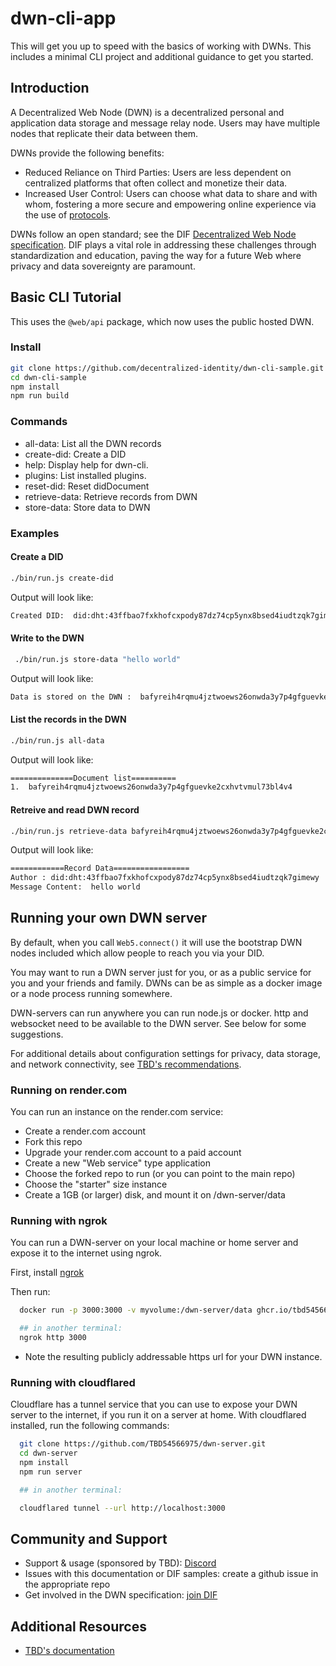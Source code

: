# dwn-cli-app

This will get you up to speed with the basics of working with DWNs. This includes a minimal CLI project and additional guidance to get you started.

## Introduction

A Decentralized Web Node (DWN) is a decentralized personal and application data storage and message relay node. Users may have multiple nodes that replicate their data between them.

DWNs provide the following benefits:

- Reduced Reliance on Third Parties: Users are less dependent on centralized platforms that often collect and monetize their data.
- Increased User Control: Users can choose what data to share and with whom, fostering a more secure and empowering online experience via the use of [protocols](https://developer.tbd.website/docs/web5/learn/protocols).

DWNs follow an open standard; see the DIF [Decentralized Web Node specification](https://identity.foundation/decentralized-web-node/spec/). DIF plays a vital role in addressing these challenges through standardization and education, paving the way for a future Web where privacy and data sovereignty are paramount.

## Basic CLI Tutorial

This uses the `@web/api` package, which now uses the public hosted DWN.

### Install

```bash
git clone https://github.com/decentralized-identity/dwn-cli-sample.git
cd dwn-cli-sample
npm install
npm run build
```

### Commands

- all-data: List all the DWN records
- create-did: Create a DID
- help: Display help for dwn-cli.
- plugins: List installed plugins.
- reset-did: Reset didDocument
- retrieve-data: Retrieve records from DWN
- store-data: Store data to DWN

### Examples

#### Create a DID

```sh
./bin/run.js create-did
```

Output will look like:

```sh
Created DID:  did:dht:43ffbao7fxkhofcxpody87dz74cp5ynx8bsed4iudtzqk7gimewy
```

#### Write to the DWN

```sh
 ./bin/run.js store-data "hello world"
```

Output will look like:

```sh
Data is stored on the DWN :  bafyreih4rqmu4jztwoews26onwda3y7p4gfguevke2cxhvtvmul73bl4v4
```

#### List the records in the DWN

```sh
./bin/run.js all-data
```

Output will look like:

```sh
==============Document list==========
1.  bafyreih4rqmu4jztwoews26onwda3y7p4gfguevke2cxhvtvmul73bl4v4

```
#### Retreive and read DWN record

```sh
./bin/run.js retrieve-data bafyreih4rqmu4jztwoews26onwda3y7p4gfguevke2cxhvtvmul73bl4v4
```

Output will look like: 
```sh
============Record Data=================
Author : did:dht:43ffbao7fxkhofcxpody87dz74cp5ynx8bsed4iudtzqk7gimewy
Message Content:  hello world
```

## Running your own DWN server

By default, when you call `Web5.connect()` it will use the bootstrap DWN nodes included which allow people to reach you via your DID.

You may want to run a DWN server just for you, or as a public service for you and your friends and family. DWNs can be as simple as a docker image or a node process running somewhere.

DWN-servers can run anywhere you can run node.js or docker. http and websocket need to be available to the DWN server. See below for some suggestions.

For additional details about configuration settings for privacy, data storage, and network connectivity, see [TBD's recommendations](https://github.com/TBD54566975/dwn-server/blob/main/README.md).

### Running on render.com

You can run an instance on the render.com service:

- Create a render.com account
- Fork this repo
- Upgrade your render.com account to a paid account
- Create a new "Web service" type application
- Choose the forked repo to run (or you can point to the main repo)
- Choose the "starter" size instance
- Create a 1GB (or larger) disk, and mount it on /dwn-server/data

### Running with ngrok

You can run a DWN-server on your local machine or home server and expose it to the internet using ngrok.

First, install [ngrok](https://ngrok.com/download)

Then run:

```bash
  docker run -p 3000:3000 -v myvolume:/dwn-server/data ghcr.io/tbd54566975/dwn-server:main

  ## in another terminal:
  ngrok http 3000
```

- Note the resulting publicly addressable https url for your DWN instance.

### Running with cloudflared

Cloudflare has a tunnel service that you can use to expose your DWN server to the internet, if you run it on a server at home. With cloudflared installed, run the following commands:

```sh
  git clone https://github.com/TBD54566975/dwn-server.git
  cd dwn-server
  npm install
  npm run server

  ## in another terminal:

  cloudflared tunnel --url http://localhost:3000
```

## Community and Support

- Support & usage (sponsored by TBD): [Discord](https://discord.gg/tbd)
- Issues with this documentation or DIF samples: create a github issue in the appropriate repo
- Get involved in the DWN specification: [join DIF](https://identity.foundation/join/)

## Additional Resources

- [TBD's documentation](https://developer.tbd.website/docs/web5/build/decentralized-web-nodes/web5-connect)
